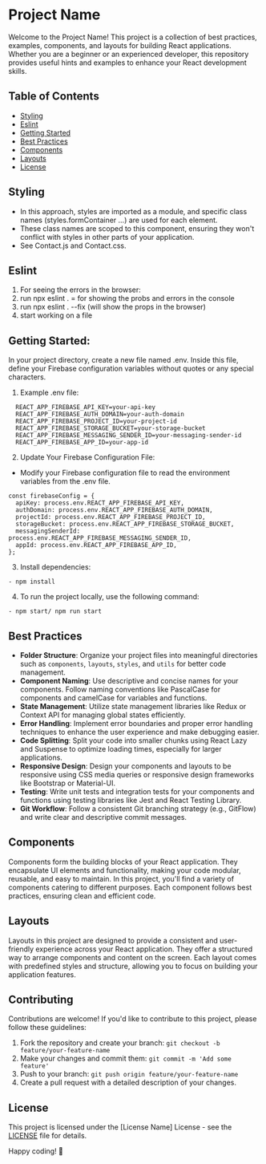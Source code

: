 # Project Name

Welcome to the Project Name! This project is a collection of best practices, examples, components, and layouts for building React applications. Whether you are a beginner or an experienced developer, this repository provides useful hints and examples to enhance your React development skills.

## Table of Contents

- [Styling](#styling)
- [Eslint](#geslint)
- [Getting Started](#getting-started)
- [Best Practices](#best-practices)
- [Components](#components)
- [Layouts](#layouts)
- [License](#license)

## Styling
- In this approach, styles are imported as a module, and specific class names (styles.formContainer ...) are used for each element. 
- These class names are scoped to this component, ensuring they won't conflict with styles in other parts of your application.
- See Contact.js and Contact.css. 

## Eslint
1. For seeing the errors in the browser:
2. run npx eslint . = for showing the probs and errors in the console
3. run npx eslint . --fix (will show the props in the browser)
4. start working on a file

## Getting Started:

In your project directory, create a new file named .env. Inside this file, define your Firebase configuration variables without quotes or any special characters.

1.  Example .env file:

```
  REACT_APP_FIREBASE_API_KEY=your-api-key
  REACT_APP_FIREBASE_AUTH_DOMAIN=your-auth-domain
  REACT_APP_FIREBASE_PROJECT_ID=your-project-id
  REACT_APP_FIREBASE_STORAGE_BUCKET=your-storage-bucket
  REACT_APP_FIREBASE_MESSAGING_SENDER_ID=your-messaging-sender-id
  REACT_APP_FIREBASE_APP_ID=your-app-id
```

2. Update Your Firebase Configuration File:
- Modify your Firebase configuration file to read the environment variables from the .env file.

```
const firebaseConfig = {
  apiKey: process.env.REACT_APP_FIREBASE_API_KEY,
  authDomain: process.env.REACT_APP_FIREBASE_AUTH_DOMAIN,
  projectId: process.env.REACT_APP_FIREBASE_PROJECT_ID,
  storageBucket: process.env.REACT_APP_FIREBASE_STORAGE_BUCKET,
  messagingSenderId: process.env.REACT_APP_FIREBASE_MESSAGING_SENDER_ID,
  appId: process.env.REACT_APP_FIREBASE_APP_ID,
};
```

3. Install dependencies:

```
- npm install
```

4. To run the project locally, use the following command:

```
- npm start/ npm run start
```

## Best Practices

- **Folder Structure**: Organize your project files into meaningful directories such as `components`, `layouts`, `styles`, and `utils` for better code management.
- **Component Naming**: Use descriptive and concise names for your components. Follow naming conventions like PascalCase for components and camelCase for variables and functions.
- **State Management**: Utilize state management libraries like Redux or Context API for managing global states efficiently.
- **Error Handling**: Implement error boundaries and proper error handling techniques to enhance the user experience and make debugging easier.
- **Code Splitting**: Split your code into smaller chunks using React Lazy and Suspense to optimize loading times, especially for larger applications.
- **Responsive Design**: Design your components and layouts to be responsive using CSS media queries or responsive design frameworks like Bootstrap or Material-UI.
- **Testing**: Write unit tests and integration tests for your components and functions using testing libraries like Jest and React Testing Library.
- **Git Workflow**: Follow a consistent Git branching strategy (e.g., GitFlow) and write clear and descriptive commit messages.

## Components

Components form the building blocks of your React application. They encapsulate UI elements and functionality, making your code modular, reusable, and easy to maintain. In this project, you'll find a variety of components catering to different purposes. Each component follows best practices, ensuring clean and efficient code.

## Layouts

Layouts in this project are designed to provide a consistent and user-friendly experience across your React application. They offer a structured way to arrange components and content on the screen. Each layout comes with predefined styles and structure, allowing you to focus on building your application features.

## Contributing

Contributions are welcome! If you'd like to contribute to this project, please follow these guidelines:

1. Fork the repository and create your branch: `git checkout -b feature/your-feature-name`
2. Make your changes and commit them: `git commit -m 'Add some feature'`
3. Push to your branch: `git push origin feature/your-feature-name`
4. Create a pull request with a detailed description of your changes.

## License

This project is licensed under the [License Name] License - see the [LICENSE](LICENSE) file for details.

Happy coding! 🚀